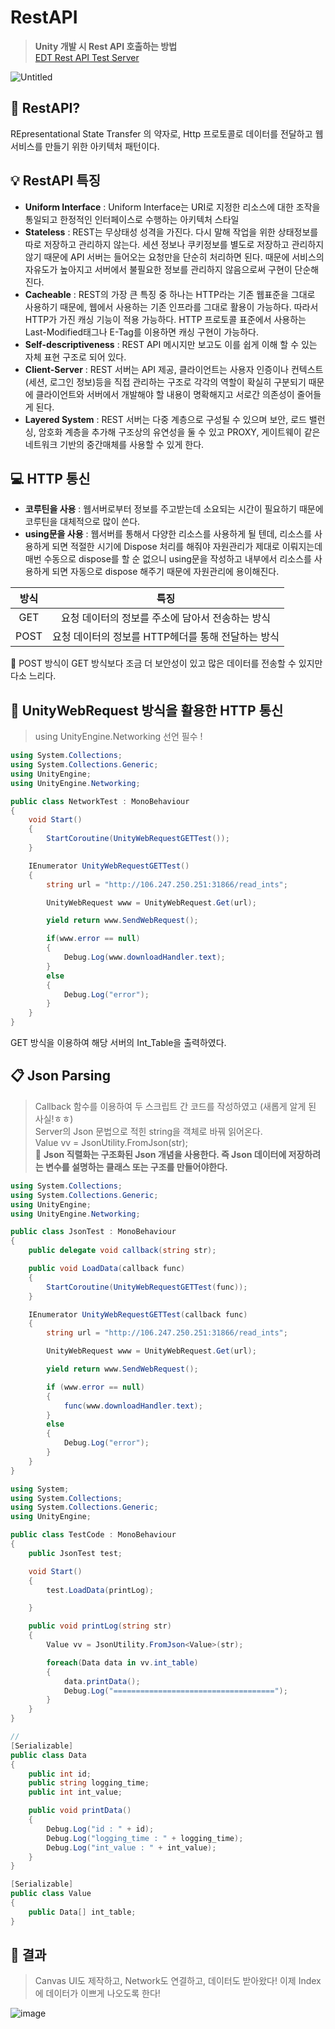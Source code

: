 RestAPI
===
> **Unity 개발 시 Rest API 호출하는 방법**   
[EDT Rest API Test Server](http://106.247.250.251:31866/)

![Untitled](https://user-images.githubusercontent.com/73912947/201695219-d56667e2-0a6e-4d57-b480-5d74dca708d0.png)
## 🔎 RestAPI?
REpresentational State  Transfer 의 약자로, Http 프로토콜로 데이터를 전달하고 웹 서비스를 만들기 위한 아키텍처 패턴이다.

## 💡 RestAPI 특징
- **Uniform Interface**
: Uniform Interface는 URI로 지정한 리소스에 대한 조작을 통일되고 한정적인 인터페이스로 수행하는 아키텍처 스타일
- **Stateless**
: REST는 무상태성 성격을 가진다. 다시 말해 작업을 위한 상태정보를 따로 저장하고 관리하지 않는다. 세션 정보나 쿠키정보를 별도로 저장하고 관리하지 않기 때문에 API 서버는 들어오는 요청만을 단순히 처리하면 된다. 때문에 서비스의 자유도가 높아지고 서버에서 불필요한 정보를 관리하지 않음으로써 구현이 단순해진다.
- **Cacheable**
: REST의 가장 큰 특징 중 하나는 HTTP라는 기존 웹표준을 그대로 사용하기 때문에, 웹에서 사용하는 기존 인프라를 그대로 활용이 가능하다. 따라서 HTTP가 가진 캐싱 기능이 적용 가능하다. HTTP 프로토콜 표준에서 사용하는 Last-Modified태그나 E-Tag를 이용하면 캐싱 구현이 가능하다.
- **Self-descriptiveness**
: REST API 메시지만 보고도 이를 쉽게 이해 할 수 있는 자체 표현 구조로 되어 있다.
- **Client-Server**
: REST 서버는 API 제공, 클라이언트는 사용자 인증이나 컨텍스트(세션, 로그인 정보)등을 직접 관리하는 구조로 각각의 역할이 확실히 구분되기 때문에 클라이언트와 서버에서 개발해야 할 내용이 명확해지고 서로간 의존성이 줄어들게 된다.
- **Layered System**
: REST 서버는 다중 계층으로 구성될 수 있으며 보안, 로드 밸런싱, 암호화 계층을 추가해 구조상의 유연성을 둘 수 있고 PROXY, 게이트웨이 같은 네트워크 기반의 중간매체를 사용할 수 있게 한다.

## 💻 HTTP 통신
- **코루틴을 사용**
: 웹서버로부터 정보를 주고받는데 소요되는 시간이 필요하기 때문에 코루틴을 대체적으로 많이 쓴다.
- **using문을 사용**
: 웹서버를 통해서 다양한 리소스를 사용하게 될 텐데, 리소스를 사용하게 되면 적절한 시기에 Dispose 처리를 해줘야 자원관리가 제대로 이뤄지는데 매번 수동으로 dispose를 할 순 없으니 using문을 작성하고 내부에서 리소스를 사용하게 되면 자동으로 dispose 해주기 때문에 자원관리에 용이해진다.

|방식|특징|
|:---:|:---:|
|GET|요청 데이터의 정보를 주소에 담아서 전송하는 방식|
|POST|요청 데이터의 정보를 HTTP헤더를 통해 전달하는 방식|

📌 POST 방식이 GET 방식보다 조금 더 보안성이 있고 많은 데이터를 전송할 수 있지만 다소 느리다.

## 🔐 UnityWebRequest 방식을 활용한 HTTP 통신
> using UnityEngine.Networking 선언 필수 !

``` c#
using System.Collections;
using System.Collections.Generic;
using UnityEngine;
using UnityEngine.Networking;

public class NetworkTest : MonoBehaviour
{
    void Start()
    {
        StartCoroutine(UnityWebRequestGETTest());
    }

    IEnumerator UnityWebRequestGETTest()
    {
        string url = "http://106.247.250.251:31866/read_ints";

        UnityWebRequest www = UnityWebRequest.Get(url);

        yield return www.SendWebRequest();

        if(www.error == null)
        {
            Debug.Log(www.downloadHandler.text);
        }
        else
        {
            Debug.Log("error");
        }
    }
}
```

GET 방식을 이용하여 해당 서버의 Int_Table을 출력하였다.   
## 📋 Json Parsing
> Callback 함수를 이용하여 두 스크립트 간 코드를 작성하였고 (새롭게 알게 된 사실!ㅎㅎ)   
> Server의 Json 문법으로 적힌 string을 객체로 바꿔 읽어온다.   
> Value vv = JsonUtility.FromJson<Value>(str);   
📌 **Json 직렬화는 구조화된 Json 개념을 사용한다. 즉 Json 데이터에 저장하려는 변수를 설명하는 클래스 또는 구조를 만들어야한다.**
```c#
using System.Collections;
using System.Collections.Generic;
using UnityEngine;
using UnityEngine.Networking;

public class JsonTest : MonoBehaviour
{
    public delegate void callback(string str);

    public void LoadData(callback func)
    {
        StartCoroutine(UnityWebRequestGETTest(func));
    }

    IEnumerator UnityWebRequestGETTest(callback func)
    {
        string url = "http://106.247.250.251:31866/read_ints";

        UnityWebRequest www = UnityWebRequest.Get(url);

        yield return www.SendWebRequest();

        if (www.error == null)
        {
            func(www.downloadHandler.text);
        }
        else
        {
            Debug.Log("error");
        }
    }
}
```
```c#
using System;
using System.Collections;
using System.Collections.Generic;
using UnityEngine;

public class TestCode : MonoBehaviour
{
    public JsonTest test;

    void Start()
    {
        test.LoadData(printLog);

    }

    public void printLog(string str)
    {
        Value vv = JsonUtility.FromJson<Value>(str);

        foreach(Data data in vv.int_table)
        {
            data.printData();
            Debug.Log("====================================");
        }
    }
}

// 
[Serializable]
public class Data
{
    public int id;
    public string logging_time;
    public int int_value;

    public void printData()
    {
        Debug.Log("id : " + id);
        Debug.Log("logging_time : " + logging_time);
        Debug.Log("int_value : " + int_value);
    }
}

[Serializable]
public class Value
{
    public Data[] int_table;
}

```
## 🍇 결과
> Canvas UI도 제작하고, Network도 연결하고, 데이터도 받아왔다!
> 이제 Index에 데이터가 이쁘게 나오도록 한다!   

![image](https://user-images.githubusercontent.com/73912947/206358662-7b531317-3785-410d-9360-4a7cbfc15865.png)

